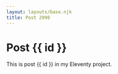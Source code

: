 ```yaml
---
layout: layouts/base.njk
title: Post 2998
---
```


# Post {{ id }}

This is post {{ id }} in my Eleventy project.
